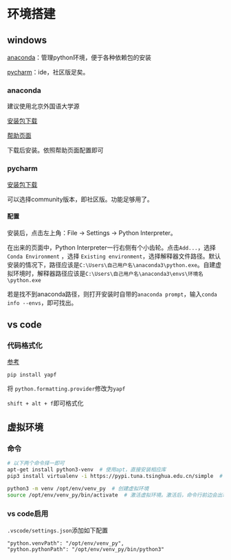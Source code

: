 # 环境搭建

## windows

[anaconda](https://www.anaconda.com/products/individual#Downloads)：管理python环境，便于各种依赖包的安装

[pycharm](https://www.jetbrains.com/pycharm/)：ide，社区版足矣。

### anaconda

建议使用北京外国语大学源

[安装包下载](https://mirrors.bfsu.edu.cn/anaconda/archive/?C=M&O=A)

[帮助页面](https://mirrors.bfsu.edu.cn/help/anaconda/)

下载后安装。依照帮助页面配置即可

### pycharm

[安装包下载](https://www.jetbrains.com/pycharm/download/#section=windows)

可以选择community版本，即社区版。功能足够用了。

#### 配置

安装后，点击左上角：File -> Settings -> Python Interpreter。

在出来的页面中，Python Interpreter一行右侧有个小齿轮。点击`Add...`，选择`Conda Environment` ，选择 `Existing environment`，选择解释器文件路径。默认安装的情况下，路径应该是`C:\Users\自己用户名\anaconda3\python.exe`。自建虚拟环境时，解释器路径应该是`C:\Users\自己用户名\anaconda3\envs\环境名\python.exe`

若是找不到anaconda路径，则打开安装时自带的`anaconda prompt`，输入`conda info --envs`，即可找出。

## vs code

### 代码格式化

[参考](https://blog.csdn.net/qianbin3200896/article/details/90180980)

```
pip install yapf
```

将 `python.formatting.provider`修改为`yapf`

`shift + alt + f`即可格式化

## 虚拟环境

### 命令

```bash
# 以下两个命令择一即可
apt-get install python3-venv  # 使用apt，直接安装相应库
pip3 install virtualenv -i https://pypi.tuna.tsinghua.edu.cn/simple  # 使用pip，指定源安装
```

```bash
python3 -m venv /opt/env/venv_py  # 创建虚拟环境
source /opt/env/venv_py/bin/activate  # 激活虚拟环境。激活后，命令行前边会出现虚拟环境的名字
```

### vs code启用

`.vscode/settings.json`添加如下配置

```
"python.venvPath": "/opt/env/venv_py",
"python.pythonPath": "/opt/env/venv_py/bin/python3"
```
